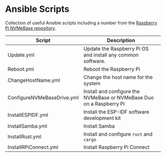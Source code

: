 # Ansible Scripts

Collection of useful Ansible scripts including a number from the [Raspberry Pi NVMeBase repository](https://github.com/NevynUK/AnsibleNVMeBase).

| Script | Description |
|--------|-------------|
| Update.yml | Update the Raspberry Pi OS and install any common software. |
| Reboot.yml | Reboot the Raspberry Pi |
| ChangeHostName.yml | Change the host name for the system |
| ConfigureNVMeBaseDrive.yml | Install and configure the NVMeBase or NVMeBase Duo on a Raspberry Pi |
| InstallESPIDF.yml | Install the ESP-IDF software development kit |
| InstallSamba.yml | Install Samba |
| InstallRust.yml | Install and configure `rust` and `cargo` |
| InstallRPiConnect.yml | Install Raspberry Pi Connect |
